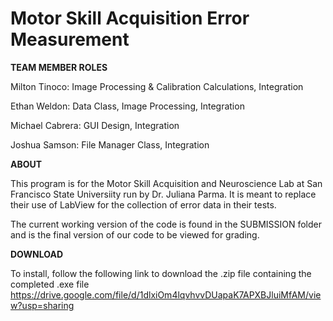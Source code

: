# Motor Skill Acquisition Error Measurement

__TEAM MEMBER ROLES__

Milton Tinoco: Image Processing & Calibration Calculations, Integration

Ethan Weldon: Data Class, Image Processing, Integration

Michael Cabrera: GUI Design, Integration

Joshua Samson: File Manager Class, Integration

__ABOUT__

This program is for the Motor Skill Acquisition and Neuroscience Lab at San Francisco State Universiity
run by Dr. Juliana Parma. It is meant to replace their use of LabView for the collection of error data
in their tests.

The current working version of the code is found in the SUBMISSION folder and is the final version of
our code to be viewed for grading.

__DOWNLOAD__

To install, follow the following link to download the .zip file containing the completed .exe file
https://drive.google.com/file/d/1dlxiOm4lqvhvvDUapaK7APXBJluiMfAM/view?usp=sharing

